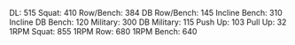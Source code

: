 DL: 515
 Squat: 410
 Row/Bench: 384
 DB Row/Bench: 145
 Incline Bench: 310
 Incline DB Bench: 120
 Military: 300
 DB Military: 115
 Push Up: 103
 Pull Up: 32
 1RPM Squat: 855
 1RPM Row: 680
 1RPM Bench: 640
